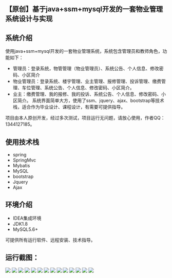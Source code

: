 ## 【原创】基于java+ssm+mysql开发的一套物业管理系统设计与实现

## 系统介绍

使用java+ssm+mysql开发的一套物业管理系统，系统包含管理员和教师角色，功能如下：
- 管理员：登录系统，物管管理（物业管理员）、系统公告、个人信息、修改密码、小区简介
- 物业管理员：登录系统、楼宇管理、业主管理、报修管理、投诉管理、缴费管理、车位管理、系统公告、个人信息、修改密码、小区简介。
- 业主：缴费管理、我的报修、我的投诉、系统公告、个人信息、修改密码、小区简介。
系统界面简单大方，使用了ssm、jquery、ajax、bootstrap等技术栈，适合作为毕业设计、课程设计，有需要可提供指导。

项目由本人原创开发，经过多次测试，项目运行无问题，请放心使用，作者QQ：1344127185。

## 使用技术栈

- spring
- SpringMvc
- Mybatis
- MySQL
- bootstrap
- Jquery
- Ajax

## 环境介绍

- IDEA集成环境
- JDK1.8
- MySQL5.6+

可提供所有运行软件、远程安装、技术指导。

## 运行截图：
![](https://github.com/itcoderyhl/iestate/blob/main/images/1.png)
![](https://github.com/itcoderyhl/iestate/blob/main/images/2.png)
![](https://github.com/itcoderyhl/iestate/blob/main/images/3.png)
![](https://github.com/itcoderyhl/iestate/blob/main/images/4.png)
![](https://github.com/itcoderyhl/iestate/blob/main/images/5.png)
![](https://github.com/itcoderyhl/iestate/blob/main/images/6.png)
![](https://github.com/itcoderyhl/iestate/blob/main/images/7.png)
![](https://github.com/itcoderyhl/iestate/blob/main/images/8.png)
![](https://github.com/itcoderyhl/iestate/blob/main/images/9.png)
![](https://github.com/itcoderyhl/iestate/blob/main/images/10.png)
![](https://github.com/itcoderyhl/iestate/blob/main/images/11.png)
![](https://github.com/itcoderyhl/iestate/blob/main/images/12.png)
![](https://github.com/itcoderyhl/iestate/blob/main/images/13.png)
![](https://github.com/itcoderyhl/iestate/blob/main/images/14.png)



